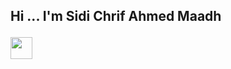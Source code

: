 ## <p>Hi ... I'm Sidi Chrif Ahmed Maadh<p/> <img src="https://media.giphy.com/media/hvRJCLFzcasrR4ia7z/giphy.gif" width="35">

